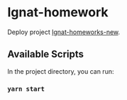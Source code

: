 # Ignat-homework

Deploy project [Ignat-homeworks-new](https://Stanislav-Vasilevich.github.io/ignat-homeworks-new).

## Available Scripts

In the project directory, you can run:

### `yarn start`
